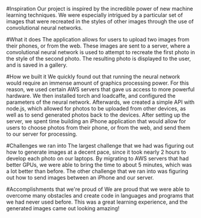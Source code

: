 #Inspiration
Our project is inspired by the incredible power of new machine learning techniques. We were especially intrigued by a particular set of images that were recreated in the styles of other images through the use of convolutional neural networks.

#What it does
The application allows for users to upload two images from their phones, or from the web. These images are sent to a server, where a convolutional neural network is used to attempt to recreate the first photo in the style of the second photo. The resulting photo is displayed to the user, and is saved in a gallery.

#How we built it
We quickly found out that running the neural network would require an immense amount of graphics processing power. For this reason, we used certain AWS servers that gave us access to more powerful hardware. We then installed torch and loadcaffe, and configured the parameters of the neural network. Afterwards, we created a simple API with node.js, which allowed for photos to be uploaded from other devices, as well as to send generated photos back to the devices. After setting up the server, we spent time building an iPhone application that would allow for users to choose photos from their phone, or from the web, and send them to our server for processing.

#Challenges we ran into
The largest challenge that we had was figuring out how to generate images at a decent pace, since it took nearly 2 hours to develop each photo on our laptops. By migrating to AWS servers that had better GPUs, we were able to bring the time to about 5 minutes, which was a lot better than before. The other challenge that we ran into was figuring out how to send images between an iPhone and our server.

#Accomplishments that we're proud of
We are proud that we were able to overcome many obstacles and create code in languages and programs that we had never used before. This was a great learning experience, and the generated images came out looking amazing!


